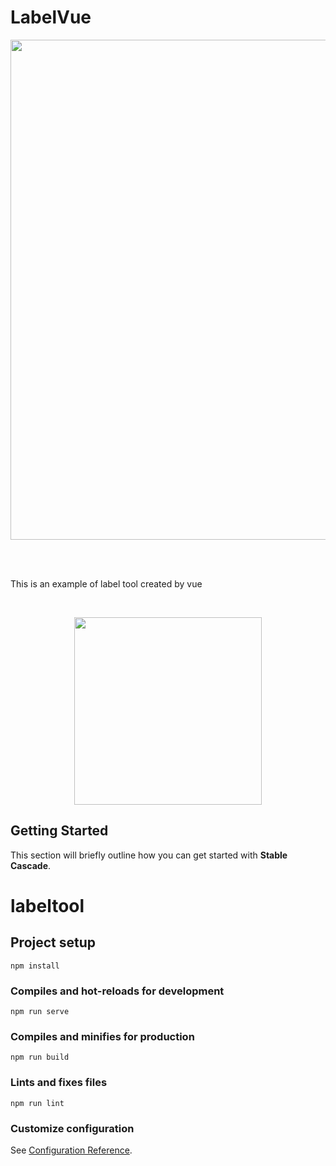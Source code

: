 # LabelVue
<p align="center">
    <img src="figures/collage_1.jpg" width="800">
</p>

<br><br>

This is an example of label tool created by vue

<br>
<p align="center">
    <img height="300" src="figures/comparison.png"/>
</p>


## Getting Started
This section will briefly outline how you can get started with **Stable Cascade**. 

# labeltool

## Project setup
```
npm install
```

### Compiles and hot-reloads for development
```
npm run serve
```

### Compiles and minifies for production
```
npm run build
```

### Lints and fixes files
```
npm run lint
```

### Customize configuration
See [Configuration Reference](https://cli.vuejs.org/config/).

